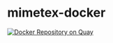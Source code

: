 # mimetex-docker

[![Docker Repository on Quay](https://quay.io/repository/arosh/mimetex/status "Docker Repository on Quay")](https://quay.io/repository/arosh/mimetex)
